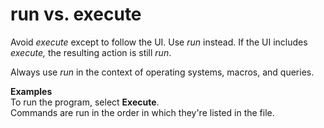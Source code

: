 # run vs. execute

Avoid *execute* except to follow the UI. Use *run* instead. If the UI includes *execute,* the resulting action is still *run*. 

Always use *run* in the context of operating systems, macros, and queries.

**Examples**  
To run the program, select **Execute**.  
Commands are run in the order in which they're listed in the file. 
